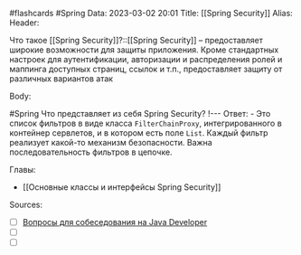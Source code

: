#flashcards #Spring 
Data: 2023-03-02 20:01
Title: [[Spring Security]]
Alias:
Header:

Что такое [[Spring Security]]?::[[Spring Security]] – предоставляет широкие возможности для защиты приложения. Кроме стандартных настроек для аутентификации, авторизации и распределения ролей и маппинга доступных страниц, ссылок и т.п., предоставляет защиту от различных вариантов атак
<!--SR:!2023-03-12,3,330-->


Body:


#Spring 
Что представляет из себя Spring Security?
!---
Ответ:
	- Это список фильтров в виде класса `FilterChainProxy`, интегрированного в контейнер сервлетов, и в котором есть поле `List`. Каждый фильтр реализует какой-то механизм безопасности. Важна последовательность фильтров в цепочке.
<!--SR:!2023-03-11,1,220-->




Главы:
- [[Основные классы и интерфейсы Spring Security]]


Sources:
- [ ] [Вопросы для собеседования на Java Developer](https://github.com/enhorse/java-interview/blob/master/README.md#%D0%9E%D0%9E%D0%9F)
- [ ] []()
- [ ] []()
